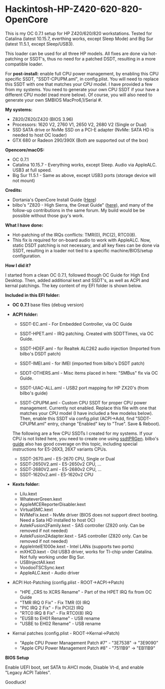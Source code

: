# Hackintosh-HP-Z420-620-820-OpenCore

This is my OC 0.7.1 setup for HP Z420/620/820 workstations. Tested for Catalina (latest 10.15.7, everthing works, except Sleep Mode) and Big Sur (latest 11.5.1, except Sleep/USB3). 

This loader can be used for all three HP models. All fixes are done via hot-patching or SSDT's, thus no need for a patched DSDT, resulting in a more compatible loader. 

For **post-install:** enable full CPU power management, by enabling this CPU specific SSDT, "SSDT-CPUPM.aml", in config.plist. You will need to replace this SSDT with one that matches your CPU model. I have provided a few from my systems. You need to generate your own CPU SSDT if your have a different CPU model (read more below). Of course, you will also need to generate your own SMBIOS MacPro6,1/Serial #.

**My systems:**

- Z820/Z620/Z420 (BIOS 3.96)
- Processors: 1620 V2, 2760 V1, 2650 V2, 2680 V2 (Single or Dual)
- SSD SATA drive or NvMe SSD on a PCI-E adapter (NvMe: SATA HD is needed to host OC loader)
- GTX 680 or Radeon 290/390X (Both are supported out of the box)
  
**Opencore/macOS:**

- OC 0.7.1
- Catalina 10.15.7 - Everything works, except Sleep. Audio via AppleALC. USB3 at full speed.
- Big Sur 11.5.1 - Same as above, except USB3 ports (storage device will not mount)

**Credits:**

- Dortania's OpenCore Install Guide ([Here](https://dortania.github.io/OpenCore-Install-Guide/))
- bilbo's "Z820 - High Sierra, the Great Guide" ([here](https://www.insanelymac.com/forum/topic/335860-guide-2018-z820-high-sierra-the-great-guide-sucess/)), and many of the follow-up contributions in the same forum. My build would be be possible without those guy's work.

**What I have done:**

- Hot-patching of the IRQs conflicts: TMR(0), PIC(2), RTC0(8). 
- This fix is required for on-board audio to work with AppleALC. Now, static DSDT patching is not necessary, and all key fixes can be done via SSDT, resulting in a loader not tied to a specific machine/BIOS/setup configuration. 


**How I did it?**

I started from a clean OC 0.7.1, followed though OC Guide for High End Desktop. Then, added additional kext and SSDT's, as well as ACPI and kernal patchings. The key content of my EFI folder is shown below. 

**Included in this EFI folder:**

- **OC 0.7.1** base files (debug version)
- **ACPI folder:**
	- SSDT-EC.aml		- For Embedded Controller, via OC Guide
	- SSDT-HPET.aml		- IRQ patching. Created with SDDTTimes, via OC Guide.
	- SSDT-HDEF.aml		- for Realtek ALC262 audio injection (Imported from bilbo's DSDT patch)
	- SSDT-IMEI.aml		- for IMEI (imported from bilbo's DSDT patch)
	- SDDT-OTHERS.aml	- Misc items placed in here: "SMBus" fix via OC Guide. 
	- SSDT-UIAC-ALL.aml	- USB2 port mapping for HP ZX20's (from bilbo's guide)
	
	- SSDT-CPUPM.aml	- Custom CPU SSDT for proper CPU power management. Currently not enabled. Replace this file with one that matches your CPU model (I have included a few modelss below). Then, enable this SSDT via config.plist (ACPI->Add, find "SDDT-CPUPM.aml" entry, change "Enabled" key to "True". Save & Reboot).

	The following are a few CPU SSDTs I created for my systems. If your CPU is not listed here, you need to create one using [ssdtPRGen](https://github.com/Piker-Alpha/ssdtPRGen.sh). bilbo's [guide](https://www.insanelymac.com/forum/topic/335860-guide-2018-z820-high-sierra-the-great-guide-sucess/) also has good coverage on this topic, including special instructions for E5-26X3, 26X7 variants CPUs.
	- SSDT-2670.aml		- E5-2670 CPU, Single or Dual
	- SSDT-2650V2.aml	- E5-2650v2 CPU, ...
	- SSDT-2680V2.aml	- E5-2680v2 CPU, ...
	- SSDT-1620v2.aml	- E5-1620v2 CPU

	
- **Kexts folder:**
	- Lilu.kext
	- WhateverGreen.kext
	- AppleMCEReporterDisabler.kext
	- VirtualSMC.kext
	- NVMeFix.kext						- NvMe driver (BIOS does not support direct booting. Need a Sata HD installed to host OC)
	- AstekFusion2Family.kext			- SAS controller (Z820 only. Can be removed if not needed)
	- AstekFusion2Adapter.kext			- SAS controller (Z820 only. Can be removed if not needed)
	- AppleIntelE1000e.kext				- Intel LANs (supports two ports)
	- mXHCD.kext						- Old USB3 driver, works for TI-chip under Catalina. Not fully working under Big Sur.
	- USBInjectAll.kext
	- VoodooTSCSync.kext
	- AppleALC.kext						- Audio driver
	
- ACPI Hot-Patching (config.plist - ROOT->ACPI->Patch)
	- "HPE _CRS to XCRS Rename"			- Part of the HPET IRQ fix from OC Guide
	- "TMR IRQ 0 Fix"					- Fix TMR (0) IRQ
	- "PIC IRQ 2 Fix"					- Fix PCI(2) IRQ
	- "RTC0 IRQ 8 Fix"					- Fix RTC0(8) IRQ
	- "EUSB to EH01 Rename"				- USB rename
	- "USBE to EH02 Rename"				- USB rename

- Kernal patches (config.plist - ROOT->Kernal->Patch)
	- "Apple CPU Power Management Patch #7"		- "3E7538" -> "3E9090"
	- "Apple CPU Power Management Patch #8"		- "7511B9" -> "EB11B9"
	
	
**BIOS Setup**

Enable UEFI boot, set SATA to AHCI mode, Disable Vt-d, and enable "Legacy ACPI Tables".


Goodluck!

